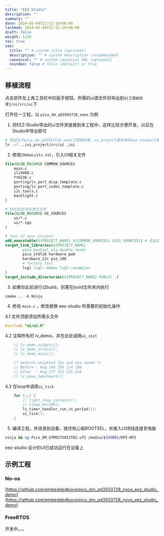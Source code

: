 ```yaml
---
title: "EEZ-Studio"
description: ""
summary: ""
date: 2024-05-04T22:52:10+08:00
lastmod: 2024-05-04T22:52:10+08:00
draft: false
weight: 1110
toc: true
seo:
  title: "" # custom title (optional)
  description: "" # custom description (recommended)
  canonical: "" # custom canonical URL (optional)
  noindex: false # false (default) or true
---
```


## 移植流程

点击软件左上角工具栏中的扳手按钮，所需的ui源文件将导出到`${工程根目录}/ui/src/ui`下

打开任一工程，以 `pico_dm_qd3503728_noos` 为例

1. 将EEZ-Studio导出的ui文件夹链接到本工程中，这样比较方便开发，以后在Studio中导出即可
```bash
# 假设位于pico_dm_qd3503728_noos工程根目录, ui_project是你保存eez-studio工程所在文件夹
ln -sf ../ui_project/src/ui ./ui
```

2. 修改`CMakeLists.txt`，引入UI相关文件
```cmake
file(GLOB_RECURSE COMMON_SOURCES
    main.c
    ili9488.c
    ft6236.c
    porting/lv_port_disp_template.c
    porting/lv_port_indev_template.c
    i2c_tools.c
    backlight.c
)

# 在此处定义UI相关文件
file(GLOB_RECURSE UI_SOURCES
    ui/*.c
    ui/*.cpp
)

# rest of your project
add_executable(${PROJECT_NAME} ${COMMON_SOURCES} ${UI_SOURCES}) # 在此处引入UI相关文件
target_link_libraries(${PROJECT_NAME}
        pico_bootsel_via_double_reset
        pico_stdlib hardware_pwm
        hardware_i2c pio_i80
        # factory_test
        lvgl lvgl::demos lvgl::examples
)
target_include_directories(${PROJECT_NAME} PUBLIC .)
```

3. 如果你此前进行过build，则需在build文件夹内执行
```
cmake .. -G Ninja
```

4. 修改 `main.c` ，修改替换 eez-studio 所需要的初始化操作

4.1 文件顶部添加所需头文件
```c
#include "ui/ui.h"
```

4.2 注释所有的 lv_demo，并在此处调用`ui_init`
```c
    // lv_demo_widgets();
    // lv_demo_stress();
    // lv_demo_music();

    /* measure weighted fps and opa speed */
    // Before : Avg.146 256 114 186
    // After  : Avg.177 311 125 216
    // lv_demo_benchmark();
```

4.3 在loop中调用`ui_tick`

```c
    for (;;) {
        // tight_loop_contents();
        // sleep_ms(200);
        lv_timer_handler_run_in_period(1);
        ui_tick();
    }
```

5. 编译工程，并烧录到设备，按住核心板BOOTSEL，并接入USB线连接至电脑
```bash
ninja && cp Pico_DM_GTM0375HI1T02.uf2 /media/${USER}/RPI-RP2
```
eez-studio 设计的UI已成功运行在设备上

## 示例工程

### No-os

[https://github.com/embeddedboys/pico_dm_qd3503728_noos_eez_studio_demo](https://github.com/embeddedboys/pico_dm_qd3503728_noos_eez_studio_demo)

### FreeRTOS

开发中。。。
